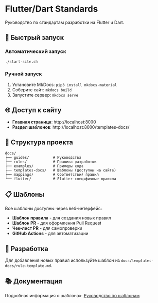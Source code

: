 # Flutter/Dart Standards

Руководство по стандартам разработки на Flutter и Dart.

## 🚀 Быстрый запуск

### Автоматический запуск
```bash
./start-site.sh
```

### Ручной запуск
1. Установите MkDocs: `pip3 install mkdocs-material`
2. Соберите сайт: `mkdocs build`
3. Запустите сервер: `mkdocs serve`

## 🌐 Доступ к сайту

- **Главная страница**: http://localhost:8000
- **Раздел шаблонов**: http://localhost:8000/templates-docs/

## 📁 Структура проекта

```
docs/
├── guides/           # Руководства
├── rules/            # Правила разработки
├── examples/         # Примеры кода
├── templates-docs/   # Шаблоны (доступны на сайте)
├── mappings/         # Соответствия правил
└── flutter/          # Flutter-специфичные правила
```

## 📋 Шаблоны

Все шаблоны доступны через веб-интерфейс:

- **Шаблон правила** - для создания новых правил
- **Шаблон PR** - для оформления Pull Request  
- **Чек-лист PR** - для самопроверки
- **GitHub Actions** - для автоматизации

## 🔧 Разработка

Для добавления новых правил используйте шаблон из `docs/templates-docs/rule-template.md`.

## 📚 Документация

Подробная информация о шаблонах: [Руководство по шаблонам](docs/templates-docs/templates-guide.md)
